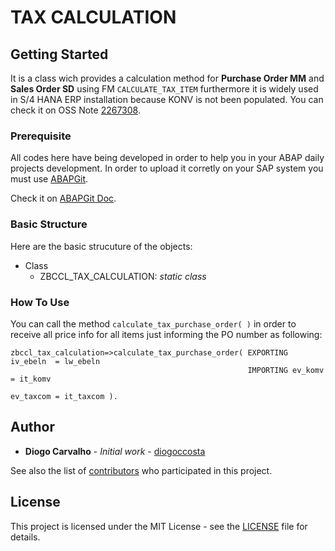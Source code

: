 # TAX CALCULATION

## Getting Started

It is a class wich provides a calculation method for <b>Purchase Order MM</b> and <b>Sales Order SD</b> using FM ```CALCULATE_TAX_ITEM``` furthermore it is widely used in S/4 HANA ERP installation because KONV is not been populated. You can check it on OSS Note [2267308](https://launchpad.support.sap.com/#/notes/2267308).

### Prerequisite

All codes here have being developed in order to help you in your ABAP daily projects development. In order to upload it corretly on your SAP system you must use [ABAPGit](https://github.com/larshp/abapGit).

Check it on [ABAPGit Doc](http://docs.abapgit.org/guide-install.html).

### Basic Structure

Here are the basic strucuture of the objects:
* Class
  - ZBCCL_TAX_CALCULATION: *static class*

### How To Use

You can call the method ```calculate_tax_purchase_order( )``` in order to receive all price info for all items just informing the PO number as following:

```abap
zbccl_tax_calculation=>calculate_tax_purchase_order( EXPORTING iv_ebeln  = lw_ebeln
                                                     IMPORTING ev_komv   = it_komv
                                                               ev_taxcom = it_taxcom ).
```


## Author

* **Diogo Carvalho** - *Initial work* - [diogoccosta](https://github.com/diogoccosta)

See also the list of [contributors](https://github.com/your/project/contributors) who participated in this project.

## License

This project is licensed under the MIT License - see the [LICENSE](https://github.com/diogoccosta/sap_abap/LICENSE) file for details.

